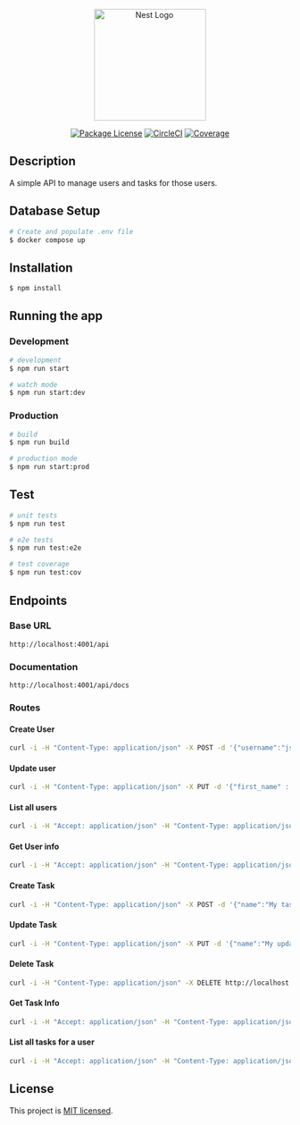 <p align="center">
  <a href="http://nestjs.com/" target="blank"><img src="https://assets-global.website-files.com/64f709f1309acba2b5ccaa48/65086cff3f18fbe84ee4a16f_TourAxis_Colour.svg" width="200" alt="Nest Logo" /></a>
</p>

<p align="center">
<a href="https://www.npmjs.com/~nestjscore" target="_blank"><img src="https://img.shields.io/npm/l/@nestjs/core.svg" alt="Package License" /></a>
<a href="https://circleci.com/gh/nestjs/nest" target="_blank"><img src="https://img.shields.io/circleci/build/github/nestjs/nest/master" alt="CircleCI" /></a>
<a href="https://coveralls.io/github/nestjs/nest?branch=master" target="_blank"><img src="https://coveralls.io/repos/github/nestjs/nest/badge.svg?branch=master#9" alt="Coverage" /></a>
</p>

## Description

A simple API to manage users and tasks for those users.

## Database Setup

```bash
# Create and populate .env file
$ docker compose up
```

## Installation

```bash
$ npm install
```

## Running the app

### Development

```bash
# development
$ npm run start

# watch mode
$ npm run start:dev
```

### Production

```bash
# build
$ npm run build

# production mode
$ npm run start:prod
```

## Test

```bash
# unit tests
$ npm run test

# e2e tests
$ npm run test:e2e

# test coverage
$ npm run test:cov
```

## Endpoints

### Base URL

```
http://localhost:4001/api
```

### Documentation

```
http://localhost:4001/api/docs
```

### Routes

#### Create User

```sh
curl -i -H "Content-Type: application/json" -X POST -d '{"username":"jsmith","first_name" : "John", "last_name" : "Smith"}' http://localhost:4001/api/users
```

#### Update user

```sh
curl -i -H "Content-Type: application/json" -X PUT -d '{"first_name" : "John", "last_name" : "Doe"}' http://localhost:4001/api/users/{id}
```

#### List all users

```sh
curl -i -H "Accept: application/json" -H "Content-Type: application/json" -X GET http://hostname/api/users
```

#### Get User info

```sh
curl -i -H "Accept: application/json" -H "Content-Type: application/json" -X GET http://localhost:4001/api/users/{id}
```

#### Create Task

```sh
curl -i -H "Content-Type: application/json" -X POST -d '{"name":"My task","description" : "Description of task", "date_time" : "2016-05-25 14:25:00"}' http://localhost:4001/api/users/{user_id}/tasks
```

#### Update Task

```sh
curl -i -H "Content-Type: application/json" -X PUT -d '{"name":"My updated task"}' http://localhost:4001/api/users/{user_id}/tasks/{task_id}
```

#### Delete Task

```sh
curl -i -H "Content-Type: application/json" -X DELETE http://localhost:4001/api/users/{user_id}/tasks/{task_id}
```

#### Get Task Info

```sh
curl -i -H "Accept: application/json" -H "Content-Type: application/json" -X GET http://localhost:4001/api/users/{user_id}/tasks/{task_id}
```

#### List all tasks for a user

```sh
curl -i -H "Accept: application/json" -H "Content-Type: application/json" -X GET http://localhost:4001/api/users/{user_id}/tasks
```

## License

This project is [MIT licensed](LICENSE).
